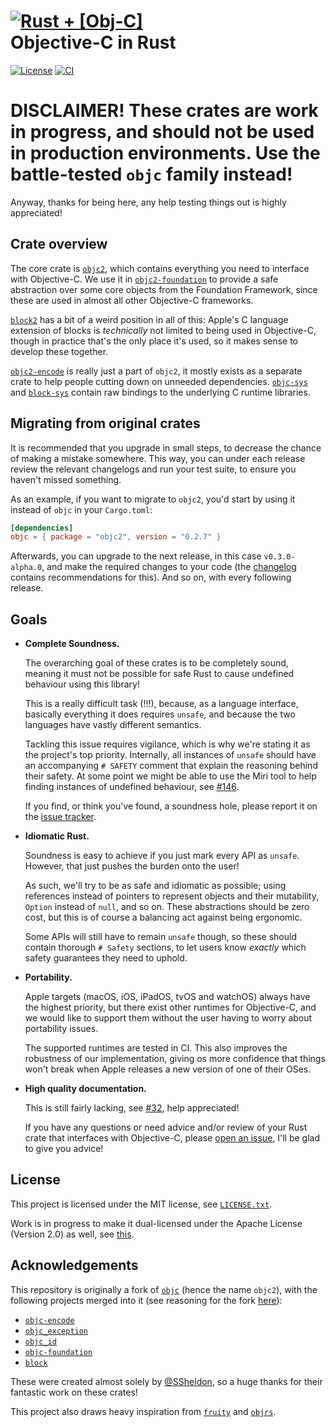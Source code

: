 # [![Rust + \[Obj-C\]](assets/logo-small.png)](https://github.com/madsmtm/objc2) <br> Objective-C in Rust

[![License](https://badgen.net/badge/license/MIT/blue)](../LICENSE.txt)
[![CI](https://github.com/madsmtm/objc2/actions/workflows/ci.yml/badge.svg)](https://github.com/madsmtm/objc2/actions/workflows/ci.yml)

# DISCLAIMER! These crates are work in progress, and should not be used in production environments. Use the battle-tested `objc` family instead!

Anyway, thanks for being here, any help testing things out is highly
appreciated!


## Crate overview

The core crate is [`objc2`], which contains everything you need to interface
with Objective-C. We use it in [`objc2-foundation`] to provide a safe
abstraction over some core objects from the Foundation Framework, since these
are used in almost all other Objective-C frameworks.

[`block2`] has a bit of a weird position in all of this: Apple's C language
extension of blocks is _technically_ not limited to being used in Objective-C,
though in practice that's the only place it's used, so it makes sense to
develop these together.

[`objc2-encode`] is really just a part of `objc2`, it mostly exists as a
separate crate to help people cutting down on unneeded dependencies.
[`objc-sys`] and [`block-sys`] contain raw bindings to the underlying C
runtime libraries.

[`objc2`]: ./objc2
[`objc2-foundation`]: ./objc2-foundation
[`block2`]: ./block2
[`objc2-encode`]: ./objc2-encode
[`objc-sys`]: ./objc-sys
[`block-sys`]: ./block-sys


## Migrating from original crates

It is recommended that you upgrade in small steps, to decrease the chance of
making a mistake somewhere. This way, you can under each release review the
relevant changelogs and run your test suite, to ensure you haven't missed
something.

As an example, if you want to migrate to `objc2`, you'd start by using it
instead of `objc` in your `Cargo.toml`:
```toml
[dependencies]
objc = { package = "objc2", version = "0.2.7" }
```

Afterwards, you can upgrade to the next release, in this case
`v0.3.0-alpha.0`, and make the required changes to your code (the
[changelog](objc/CHANGELOG.m) contains recommendations for this). And so on,
with every following release.


## Goals

- **Complete Soundness.**

  The overarching goal of these crates is to be completely sound, meaning it
  must not be possible for safe Rust to cause undefined behaviour using this
  library!

  This is a really difficult task (!!!), because, as a language interface,
  basically everything it does requires `unsafe`, and because the two
  languages have vastly different semantics.

  Tackling this issue requires vigilance, which is why we're stating it as the
  project's top priority. Internally, all instances of `unsafe` should have an
  accompanying `# SAFETY` comment that explain the reasoning behind their
  safety. At some point we might be able to use the Miri tool to help finding
  instances of undefined behaviour, see [#146].

  If you find, or think you've found, a soundness hole, please report it on
  the [issue tracker].

- **Idiomatic Rust.**

  Soundness is easy to achieve if you just mark every API as `unsafe`.
  However, that just pushes the burden onto the user!

  As such, we'll try to be as safe and idiomatic as possible; using references
  instead of pointers to represent objects and their mutability, `Option`
  instead of `null`, and so on. These abstractions should be zero cost, but
  this is of course a balancing act against being ergonomic.

  Some APIs will still have to remain `unsafe` though, so these should contain
  thorough `# Safety` sections, to let users know _exactly_ which safety
  guarantees they need to uphold.

- **Portability.**

  Apple targets (macOS, iOS, iPadOS, tvOS and watchOS) always have the highest
  priority, but there exist other runtimes for Objective-C, and we would like
  to support them without the user having to worry about portability issues.

  The supported runtimes are tested in CI. This also improves the robustness
  of our implementation, giving os more confidence that things won't break
  when Apple releases a new version of one of their OSes.

- **High quality documentation.**

  This is still fairly lacking, see [#32], help appreciated!

  If you have any questions or need advice and/or review of your Rust crate
  that interfaces with Objective-C, please [open an issue][issue tracker],
  I'll be glad to give you advice!

[#146]: https://github.com/madsmtm/objc2/pull/146
[issue tracker]: https://github.com/madsmtm/objc2/issues/new
[#32]: https://github.com/madsmtm/objc2/issues/32


## License

This project is licensed under the MIT license, see [`LICENSE.txt`].

Work is in progress to make it dual-licensed under the Apache License
(Version 2.0) as well, see [this][#23].

[`LICENSE.txt`]: https://github.com/madsmtm/objc2/blob/master/LICENSE.txt
[#23]: https://github.com/madsmtm/objc2/issues/23


## Acknowledgements

This repository is originally a fork of [`objc`] (hence the name `objc2`),
with the following projects merged into it (see reasoning for the fork
[here][origin-issue-101]):
- [`objc-encode`](https://github.com/SSheldon/rust-objc-encode)
- [`objc_exception`](https://github.com/SSheldon/rust-objc-exception)
- [`objc_id`](https://github.com/SSheldon/rust-objc-id)
- [`objc-foundation`](https://github.com/SSheldon/rust-objc-foundation)
- [`block`](https://github.com/SSheldon/rust-block)

These were created almost solely by [@SSheldon](https://github.com/SSheldon),
so a huge thanks for their fantastic work on these crates!

This project also draws heavy inspiration from [`fruity`] and [`objrs`].

[`objc`]: https://github.com/SSheldon/rust-objc
[origin-issue-101]: https://github.com/SSheldon/rust-objc/issues/101
[`fruity`]: https://github.com/nvzqz/fruity
[`objrs`]: https://gitlab.com/objrs/objrs
